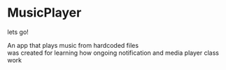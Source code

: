 # MusicPlayer
lets go!

An app that plays music from hardcoded files
<br/>
was created for learning how ongoing notification and media player class work
